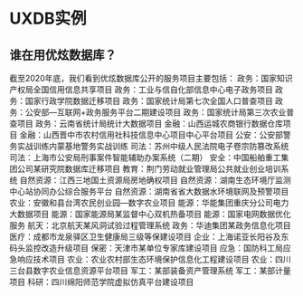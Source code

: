 # UXDB实例

## 谁在用优炫数据库？

截至2020年底，我们看到优炫数据库公开的服务项目主要包括：
政务：国家知识产权局全国信用信息共享项目
政务：工业与信自化部信息中心电子政务项目
政务：国家行政学院数据迁移项目
政务：国家统计局第七次全国人口普查项目
政务：公安部—互联网+政务服务平台二期建设项目
政务：国家统计局第三次农业普查项目
政务：云南省统计局统计大数据项目
金融：山西运城农商银行数据仓库项目
金融：山西晋中市农村信用社科技信息中心项目中心平台项目
公安：公安部警务实战训练内蒙基地警务实战训练
司法：苏州中级人民法院电子卷宗防篡改系统
司法：上海市公安局刑事案件智能辅助办案系统（二期）
安全：中国船舶重工集团公司某研究院数据库迁移项目
教育：荆门劳动就业管理局公共就业创业培训系统
自然资源：江西三地国土资源局房地确权项目
自然资源：湖南生态环境厅监测中心站协同办公综合服务平台
自然资源：湖南省省大数据水环境联网及预警项目
农业：安徽和县台湾农民创业园—数字农业项目
能源：华能集团重庆分公司电力大数据项目
能源：国家能源局某监督中心双机热备项目
能源：国家电网数据优化服务
航天：北京航天某风洞试验过程管理系统
政务：华迪集团某政务信息化项目
医疗：成都市龙泉驿区卫生健康局三级等保建设项目
企业：上海诺亚长阳谷及东码头监控改造升级项目
保密：天津市某单位专家库建设项目
应急：国防科工局应急响应技术项目
农业：农业农村部生态环境保护信息化工程建设项目
农业：四川三台县数字农业信息资源平台项目
军工：某部装备资产管理系统
军工：某部计量项目
科研：四川绵阳师范学院虚拟仿真平台建设项目